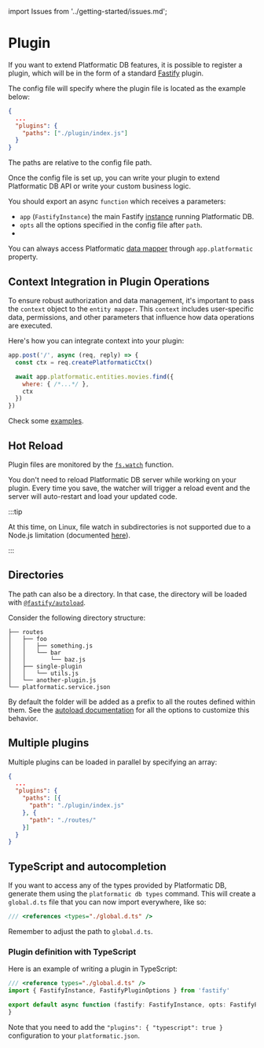 import Issues from '../getting-started/issues.md';

# Plugin

If you want to extend Platformatic DB features, it is possible to register a plugin, which will be in the form of a standard [Fastify](https://fastify.io) plugin.

The config file will specify where the plugin file is located as the example below:

```json
{
  ...
  "plugins": {
    "paths": ["./plugin/index.js"]
  }
}
```
The paths are relative to the config file path.

Once the config file is set up, you can write your plugin to extend Platformatic DB API or write your custom business logic.

You should export an async `function` which receives a parameters:

- `app` (`FastifyInstance`) the main Fastify [instance](https://www.fastify.io/docs/latest/Reference/Server/#instance) running Platformatic DB.
- `opts` all the options specified in the config file after `path`.
-
You can always access Platformatic [data mapper](../packages/sql-mapper/overview.md) through `app.platformatic` property.


## Context Integration in Plugin Operations

To ensure robust authorization and data management, it's important to pass the `context` object to the `entity mapper`. This `context` includes user-specific data, permissions, and other parameters that influence how data operations are executed. 

Here's how you can integrate context into your plugin:

```js
app.post('/', async (req, reply) => {
  const ctx = req.createPlatformaticCtx()

  await app.platformatic.entities.movies.find({
    where: { /*...*/ },
    ctx
  })
})
```

Check some [examples](/guides/add-custom-functionality/introduction.md).

## Hot Reload

Plugin files are monitored by the [`fs.watch`](https://nodejs.org/api/fs.html#fspromiseswatchfilename-options) function.

You don't need to reload Platformatic DB server while working on your plugin. Every time you save, the watcher will trigger a reload event and the server will auto-restart and load your updated code.

:::tip

At this time, on Linux, file watch in subdirectories is not supported due to a Node.js limitation (documented [here](https://nodejs.org/api/fs.html#caveats)).

:::

## Directories

The path can also be a directory. In that case, the directory will be loaded with [`@fastify/autoload`](https://github.com/fastify/fastify-autoload).

Consider the following directory structure:

```
├── routes
│   ├── foo
│   │   ├── something.js
│   │   └── bar
│   │       └── baz.js
│   ├── single-plugin
│   │   └── utils.js
│   └── another-plugin.js
└── platformatic.service.json
```

By default the folder will be added as a prefix to all the routes defined within them.
See the [autoload documentation](../runtime/configuration.md#autoload) for all the options to customize this behavior.

## Multiple plugins

Multiple plugins can be loaded in parallel by specifying an array:

```json
{
  ...
  "plugins": {
    "paths": [{
      "path": "./plugin/index.js"
    }, {
      "path": "./routes/"
    }]
  }
}
```

## TypeScript and autocompletion

If you want to access any of the types provided by Platformatic DB, generate them using the `platformatic db types` command.
This will create a `global.d.ts` file that you can now import everywhere, like so:

```js
/// <references <types="./global.d.ts" />
```

Remember to adjust the path to `global.d.ts`.

### Plugin definition with TypeScript

Here is an example of writing a plugin in TypeScript:

```ts
/// <reference types="./global.d.ts" />
import { FastifyInstance, FastifyPluginOptions } from 'fastify'

export default async function (fastify: FastifyInstance, opts: FastifyPluginOptions) {
}
```

Note that you need to add the `"plugins": { "typescript": true }` configuration to your `platformatic.json`.

<Issues />
